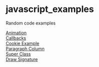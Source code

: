 # javascript_examples
Random code examples
<html>
<a href="https://tensora.github.io/javascript_examples/animate.html">Animation</a><br>
  <a href="https://tensora.github.io/javascript_examples/callbacks.html">Callbacks</a><br>
  <a href="https://tensora.github.io/javascript_examples/cookie_example.html">Cookie Example</a><br>
  <a href="https://tensora.github.io/javascript_examples/paragraph_column.html">Paragraph Column</a><br>
  <a href="https://tensora.github.io/javascript_examples/super.html">Super Class</a><br>
  <a href="https://tensora.github.io/javascript_examples/signatur.html">Draw Signature</a><br>
 </html>
